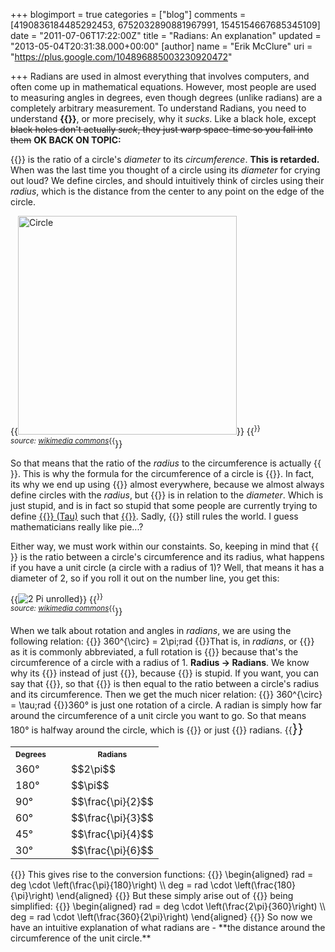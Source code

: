 +++
blogimport = true
categories = ["blog"]
comments = [4190836184485292453, 6752032890881967991, 1545154667685345109]
date = "2011-07-06T17:22:00Z"
title = "Radians: An explanation"
updated = "2013-05-04T20:31:38.000+00:00"
[author]
name = "Erik McClure"
uri = "https://plus.google.com/104896885003230920472"

+++
Radians are used in almost everything that involves computers, and often come up in mathematical equations. However, most people are used to measuring angles in degrees, even though degrees (unlike radians) are a completely arbitrary measurement. To understand Radians, you need to understand **{{<math>}}\pi{{</math>}}**, or more precisely, why it *sucks*. Like a black hole, except <del>black holes don't actually *suck*, they just warp space-time so you fall into them</del> **OK BACK ON TOPIC:**

{{<math>}}\pi{{</math>}} is the ratio of a circle's *diameter* to its *circumference*. **This is retarded.** When was the last time you thought of a circle using its *diameter* for crying out loud? We define circles, and should intuitively think of circles using their *radius*, which is the distance from the center to any point on the edge of the circle.

{{<img height="350" width="350" src="http://upload.wikimedia.org/wikipedia/commons/thumb/1/1d/CIRCLE_1.svg/594px-CIRCLE_1.svg.png" alt="Circle">}}
{{<sup>}}<br/><i>source: <a href="http://en.wikipedia.org/wiki/File:CIRCLE_1.svg">wikimedia commons</a></i>{{</sup>}}

So that means that the ratio of the *radius* to the circumference is actually {{<math>}}2\cdot\pi{{</math>}}. This is why the formula for the circumference of a circle is {{<math>}}2\cdot\pi\cdot r{{</math>}}. In fact, its why we end up using {{<math>}}2\cdot\pi{{</math>}} almost everywhere, because we almost always define circles with the *radius*, but {{<math>}}\pi{{</math>}} is in relation to the *diameter*. Which is just stupid, and is in fact so stupid that some people are currently trying to define [{{<math>}}\tau{{</math>}} (Tau)](http://en.wikipedia.org/wiki/Tau) such that [{{<math>}}\tau = 2\cdot\pi{{</math>}}](http://tauday.com/). Sadly, {{<math>}}2\pi{{</math>}} still rules the world. I guess mathematicians really like pie...?

Either way, we must work within our constaints. So, keeping in mind that {{<math>}}2\pi{{</math>}} is the ratio between a circle's circumference and its radius, what happens if you have a unit circle (a circle with a radius of 1)? Well, that means it has a diameter of 2, so if you roll it out on the number line, you get this:

{{<img src="http://upload.wikimedia.org/wikipedia/commons/thumb/6/67/2pi-unrolled.gif/800px-2pi-unrolled.gif" alt="2 Pi unrolled" >}}
{{<sup>}}<br/><i>source: <a href="http://en.wikipedia.org/wiki/File:2pi-unrolled.gif">wikimedia commons</a></i>{{</sup>}}

When we talk about rotation and angles in *radians*, we are using the following relation:
{{<bmath>}} 360^{\circ} = 2\pi\;rad {{</bmath>}}That is, in *radians*, or {{<math>}}rad{{</math>}} as it is commonly abbreviated, a full rotation is {{<math>}}2\pi{{</math>}} because that's the circumference of a circle with a radius of 1. **Radius &rarr; Radians**. We know why its {{<math>}}2\pi{{</math>}} instead of just {{<math>}}pi{{</math>}}, because {{<math>}}pi{{</math>}} is stupid. If you want, you can say that {{<math>}}\tau = 2\pi{{</math>}}, so that {{<math>}}\tau{{</math>}} is then equal to the ratio between a circle's radius and its circumference. Then we get the much nicer relation:
{{<bmath>}} 360^{\circ} = \tau\;rad {{</bmath>}}360&deg; is just one rotation of a circle. A radian is simply how far around the circumference of a unit circle you want to go. So that means 180&deg; is halfway around the circle, which is {{<math>}}\tau/2{{</math>}} or just {{<math>}}\pi{{</math>}} radians.
{{<span style="font-size:150%">}}<div class="math">
<table><tr> <th style="padding-right:2em;"><b><span style="font-size:75%">Degrees</span></b></th><th><b><span style="font-size:75%">Radians</span></b></th> </tr><tr> <td>360&deg;</td><td>$$2\pi$$</td> </tr><tr> <td>180&deg;</td><td>$$\pi$$</td> </tr><tr> <td>90&deg;</td><td>$$\frac{\pi}{2}$$</td> </tr><tr> <td>60&deg;</td><td>$$\frac{\pi}{3}$$</td> </tr><tr> <td>45&deg;</td><td>$$\frac{\pi}{4}$$</td> </tr><tr> <td>30&deg;</td><td>$$\frac{\pi}{6}$$</td> </tr><tr> </table></div>{{</span>}}
This gives rise to the conversion functions:
{{<bmath>}} \begin{aligned}
rad = deg \cdot \left(\frac{\pi}{180}\right) \\
deg = rad \cdot \left(\frac{180}{\pi}\right) 
\end{aligned}
{{</bmath>}} But these simply arise out of {{<math>}}2\pi{{</math>}} being simplified:
{{<bmath>}} \begin{aligned}
rad = deg \cdot \left(\frac{2\pi}{360}\right) \\
deg = rad \cdot \left(\frac{360}{2\pi}\right) 
\end{aligned}
{{</bmath>}} So now we have an intuitive explanation of what radians are - **the distance around the circumference of the unit circle.**
